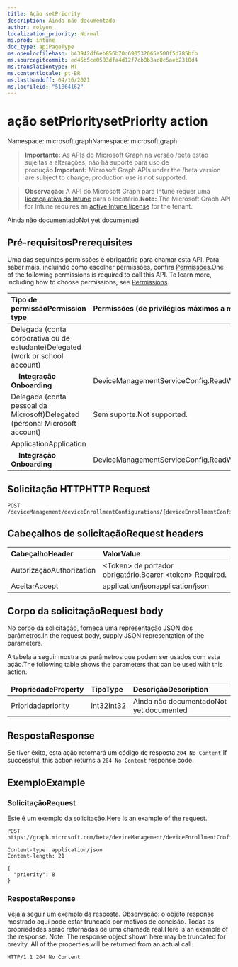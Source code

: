 ```yaml
---
title: Ação setPriority
description: Ainda não documentado
author: rolyon
localization_priority: Normal
ms.prod: intune
doc_type: apiPageType
ms.openlocfilehash: b43942df6eb856b70d690532065a500f5d785bfb
ms.sourcegitcommit: ed45b5ce0583dfa4d12f7cb0b3ac0c5aeb2318d4
ms.translationtype: MT
ms.contentlocale: pt-BR
ms.lasthandoff: 04/16/2021
ms.locfileid: "51864162"
---
```

# <a name="setpriority-action"></a><span data-ttu-id="4c19b-103">ação setPriority</span><span class="sxs-lookup"><span data-stu-id="4c19b-103">setPriority action</span></span>

<span data-ttu-id="4c19b-104">Namespace: microsoft.graph</span><span class="sxs-lookup"><span data-stu-id="4c19b-104">Namespace: microsoft.graph</span></span>

> <span data-ttu-id="4c19b-105">**Importante:** As APIs do Microsoft Graph na versão /beta estão sujeitas a alterações; não há suporte para uso de produção.</span><span class="sxs-lookup"><span data-stu-id="4c19b-105">**Important:** Microsoft Graph APIs under the /beta version are subject to change; production use is not supported.</span></span>

> <span data-ttu-id="4c19b-106">**Observação:** A API do Microsoft Graph para Intune requer uma [licença ativa do Intune](https://go.microsoft.com/fwlink/?linkid=839381) para o locatário.</span><span class="sxs-lookup"><span data-stu-id="4c19b-106">**Note:** The Microsoft Graph API for Intune requires an [active Intune license](https://go.microsoft.com/fwlink/?linkid=839381) for the tenant.</span></span>

<span data-ttu-id="4c19b-107">Ainda não documentado</span><span class="sxs-lookup"><span data-stu-id="4c19b-107">Not yet documented</span></span>

## <a name="prerequisites"></a><span data-ttu-id="4c19b-108">Pré-requisitos</span><span class="sxs-lookup"><span data-stu-id="4c19b-108">Prerequisites</span></span>
<span data-ttu-id="4c19b-p101">Uma das seguintes permissões é obrigatória para chamar esta API. Para saber mais, incluindo como escolher permissões, confira [Permissões](/graph/permissions-reference).</span><span class="sxs-lookup"><span data-stu-id="4c19b-p101">One of the following permissions is required to call this API. To learn more, including how to choose permissions, see [Permissions](/graph/permissions-reference).</span></span>

|<span data-ttu-id="4c19b-111">Tipo de permissão</span><span class="sxs-lookup"><span data-stu-id="4c19b-111">Permission type</span></span>|<span data-ttu-id="4c19b-112">Permissões (de privilégios máximos a mínimos)</span><span class="sxs-lookup"><span data-stu-id="4c19b-112">Permissions (from most to least privileged)</span></span>|
|:---|:---|
|<span data-ttu-id="4c19b-113">Delegada (conta corporativa ou de estudante)</span><span class="sxs-lookup"><span data-stu-id="4c19b-113">Delegated (work or school account)</span></span>||
| <span data-ttu-id="4c19b-114">&nbsp; &nbsp; **Integração**</span><span class="sxs-lookup"><span data-stu-id="4c19b-114">&nbsp; &nbsp; **Onboarding**</span></span> | <span data-ttu-id="4c19b-115">DeviceManagementServiceConfig.ReadWrite.All</span><span class="sxs-lookup"><span data-stu-id="4c19b-115">DeviceManagementServiceConfig.ReadWrite.All</span></span>|
|<span data-ttu-id="4c19b-116">Delegada (conta pessoal da Microsoft)</span><span class="sxs-lookup"><span data-stu-id="4c19b-116">Delegated (personal Microsoft account)</span></span>|<span data-ttu-id="4c19b-117">Sem suporte.</span><span class="sxs-lookup"><span data-stu-id="4c19b-117">Not supported.</span></span>|
|<span data-ttu-id="4c19b-118">Application</span><span class="sxs-lookup"><span data-stu-id="4c19b-118">Application</span></span>||
| <span data-ttu-id="4c19b-119">&nbsp; &nbsp; **Integração**</span><span class="sxs-lookup"><span data-stu-id="4c19b-119">&nbsp; &nbsp; **Onboarding**</span></span> | <span data-ttu-id="4c19b-120">DeviceManagementServiceConfig.ReadWrite.All</span><span class="sxs-lookup"><span data-stu-id="4c19b-120">DeviceManagementServiceConfig.ReadWrite.All</span></span>|

## <a name="http-request"></a><span data-ttu-id="4c19b-121">Solicitação HTTP</span><span class="sxs-lookup"><span data-stu-id="4c19b-121">HTTP Request</span></span>
<!-- {
  "blockType": "ignored"
}
-->
``` http
POST /deviceManagement/deviceEnrollmentConfigurations/{deviceEnrollmentConfigurationId}/setPriority
```

## <a name="request-headers"></a><span data-ttu-id="4c19b-122">Cabeçalhos de solicitação</span><span class="sxs-lookup"><span data-stu-id="4c19b-122">Request headers</span></span>
|<span data-ttu-id="4c19b-123">Cabeçalho</span><span class="sxs-lookup"><span data-stu-id="4c19b-123">Header</span></span>|<span data-ttu-id="4c19b-124">Valor</span><span class="sxs-lookup"><span data-stu-id="4c19b-124">Value</span></span>|
|:---|:---|
|<span data-ttu-id="4c19b-125">Autorização</span><span class="sxs-lookup"><span data-stu-id="4c19b-125">Authorization</span></span>|<span data-ttu-id="4c19b-126">&lt;Token&gt; de portador obrigatório.</span><span class="sxs-lookup"><span data-stu-id="4c19b-126">Bearer &lt;token&gt; Required.</span></span>|
|<span data-ttu-id="4c19b-127">Aceitar</span><span class="sxs-lookup"><span data-stu-id="4c19b-127">Accept</span></span>|<span data-ttu-id="4c19b-128">application/json</span><span class="sxs-lookup"><span data-stu-id="4c19b-128">application/json</span></span>|

## <a name="request-body"></a><span data-ttu-id="4c19b-129">Corpo da solicitação</span><span class="sxs-lookup"><span data-stu-id="4c19b-129">Request body</span></span>
<span data-ttu-id="4c19b-130">No corpo da solicitação, forneça uma representação JSON dos parâmetros.</span><span class="sxs-lookup"><span data-stu-id="4c19b-130">In the request body, supply JSON representation of the parameters.</span></span>

<span data-ttu-id="4c19b-131">A tabela a seguir mostra os parâmetros que podem ser usados com esta ação.</span><span class="sxs-lookup"><span data-stu-id="4c19b-131">The following table shows the parameters that can be used with this action.</span></span>

|<span data-ttu-id="4c19b-132">Propriedade</span><span class="sxs-lookup"><span data-stu-id="4c19b-132">Property</span></span>|<span data-ttu-id="4c19b-133">Tipo</span><span class="sxs-lookup"><span data-stu-id="4c19b-133">Type</span></span>|<span data-ttu-id="4c19b-134">Descrição</span><span class="sxs-lookup"><span data-stu-id="4c19b-134">Description</span></span>|
|:---|:---|:---|
|<span data-ttu-id="4c19b-135">Prioridade</span><span class="sxs-lookup"><span data-stu-id="4c19b-135">priority</span></span>|<span data-ttu-id="4c19b-136">Int32</span><span class="sxs-lookup"><span data-stu-id="4c19b-136">Int32</span></span>|<span data-ttu-id="4c19b-137">Ainda não documentado</span><span class="sxs-lookup"><span data-stu-id="4c19b-137">Not yet documented</span></span>|



## <a name="response"></a><span data-ttu-id="4c19b-138">Resposta</span><span class="sxs-lookup"><span data-stu-id="4c19b-138">Response</span></span>
<span data-ttu-id="4c19b-139">Se tiver êxito, esta ação retornará um código de resposta `204 No Content`.</span><span class="sxs-lookup"><span data-stu-id="4c19b-139">If successful, this action returns a `204 No Content` response code.</span></span>

## <a name="example"></a><span data-ttu-id="4c19b-140">Exemplo</span><span class="sxs-lookup"><span data-stu-id="4c19b-140">Example</span></span>

### <a name="request"></a><span data-ttu-id="4c19b-141">Solicitação</span><span class="sxs-lookup"><span data-stu-id="4c19b-141">Request</span></span>
<span data-ttu-id="4c19b-142">Este é um exemplo da solicitação.</span><span class="sxs-lookup"><span data-stu-id="4c19b-142">Here is an example of the request.</span></span>
``` http
POST https://graph.microsoft.com/beta/deviceManagement/deviceEnrollmentConfigurations/{deviceEnrollmentConfigurationId}/setPriority

Content-type: application/json
Content-length: 21

{
  "priority": 8
}
```

### <a name="response"></a><span data-ttu-id="4c19b-143">Resposta</span><span class="sxs-lookup"><span data-stu-id="4c19b-143">Response</span></span>
<span data-ttu-id="4c19b-p102">Veja a seguir um exemplo da resposta. Observação: o objeto response mostrado aqui pode estar truncado por motivos de concisão. Todas as propriedades serão retornadas de uma chamada real.</span><span class="sxs-lookup"><span data-stu-id="4c19b-p102">Here is an example of the response. Note: The response object shown here may be truncated for brevity. All of the properties will be returned from an actual call.</span></span>
``` http
HTTP/1.1 204 No Content
```







